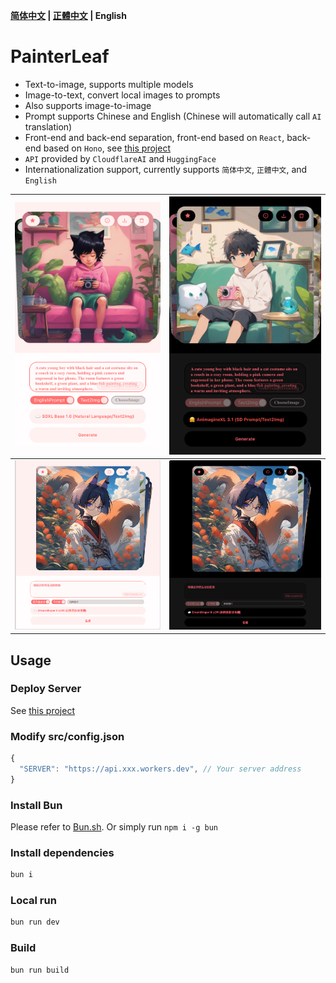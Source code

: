 **[简体中文](README_ZH_CN.md) | [正體中文](README_ZH_TW.md) | English**

# PainterLeaf
- Text-to-image, supports multiple models
- Image-to-text, convert local images to prompts
- Also supports image-to-image
- Prompt supports Chinese and English (Chinese will automatically call `AI` translation)
- Front-end and back-end separation, front-end based on `React`, back-end based on `Hono`, see [this project](https://github.com/LeafYeeXYZ/MyAPIs)
- `API` provided by `CloudflareAI` and `HuggingFace`
- Internationalization support, currently supports `简体中文`, `正體中文`, and `English`

|![](./readme/mobile-light.jpeg)|![](./readme/mobile-dark.jpeg)|
|:---:|:---:|
|![](./readme/light.png)|![](./readme/dark.png)|

## Usage
### Deploy Server
See [this project](https://github.com/LeafYeeXYZ/MyAPIs)

### Modify src/config.json
```javascript
{
  "SERVER": "https://api.xxx.workers.dev", // Your server address
}
```

### Install Bun
Please refer to [Bun.sh](https://bun.sh). Or simply run `npm i -g bun`

### Install dependencies
```bash
bun i
```

### Local run
```bash
bun run dev
```

### Build
```bash
bun run build
```
